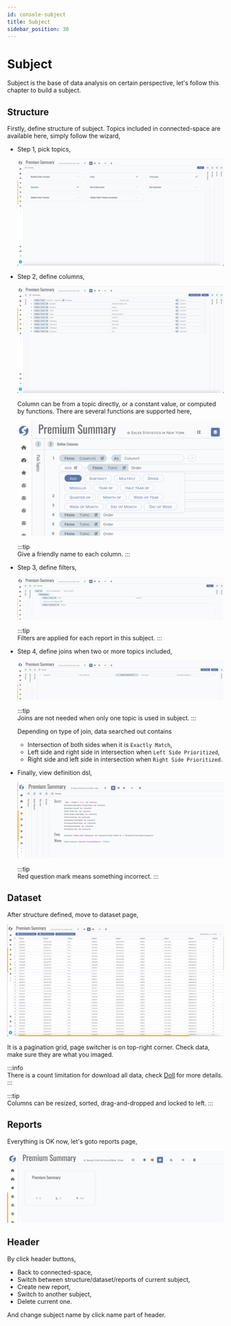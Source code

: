 ```yaml
---
id: console-subject  
title: Subject  
sidebar_position: 30
---
```


# Subject

Subject is the base of data analysis on certain perspective, let's follow this chapter to build a subject.

## Structure

Firstly, define structure of subject. Topics included in connected-space are available here, simply follow the wizard,

- Step 1, pick topics,

  ![Pick Topics](images/subject-pick-topics.png)

- Step 2, define columns,

  ![Define Columns](images/subject-define-columns.png)

  Column can be from a topic directly, or a constant value, or computed by functions. There are several functions are supported here,

  ![Compute Functions](images/subject-column-computed.png)

  :::tip  
  Give a friendly name to each column.
  :::

- Step 3, define filters,

  ![Define Filters](images/subject-define-filters.png)

  :::tip  
  Filters are applied for each report in this subject.
  :::

- Step 4, define joins when two or more topics included,

  ![Define Joins](images/subject-define-joins.png)

  :::tip  
  Joins are not needed when only one topic is used in subject.
  :::

  Depending on type of join, data searched out contains
	- Intersection of both sides when it is `Exactly Match`,
	- Left side and right side in intersection when `Left Side Prioritized`,
	- Right side and left side in intersection when `Right Side Prioritized`.

- Finally, view definition dsl,

  ![Definition DSL](images/subject-define-dsl.png)

  :::tip  
  Red question mark means something incorrect.
  :::

## Dataset

After structure defined, move to dataset page,

![Dataset](images/subject-dataset.png)

It is a pagination grid, page switcher is on top-right corner. Check data, make sure they are what you imaged.

:::info  
There is a count limitation for download all data, check [Doll](../../doll/doll-index) for more details.
:::

:::tip  
Columns can be resized, sorted, drag-and-dropped and locked to left.
:::

## Reports

Everything is OK now, let's goto reports page,

![Reports](images/subject-reports.png)

## Header

By click header buttons,

- Back to connected-space,
- Switch between structure/dataset/reports of current subject,
- Create new report,
- Switch to another subject,
- Delete current one.

And change subject name by click name part of header.